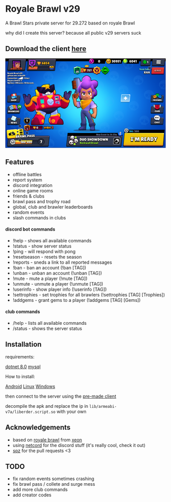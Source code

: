 
# Royale Brawl v29

A Brawl Stars private server for 29.272 based on royale Brawl

why did I create this server? because all public v29 servers suck

## Download the client [here](https://mega.nz/file/S6pXSY6T#-9f_ZGZCchArd1RTXYUiSNhOtKmMh9SRaXdtBE5xXm4)
![Logo](https://github.com/Erder00/royale-brawl-v29/blob/main/docs/screenshots/lobby.png?raw=true)


## Features


- offline battles
- report system
- discord integration
- online game rooms
- friends & clubs
- brawl pass and trophy road
- global, club and brawler leaderboards
- random events
- slash commands in clubs

#### discord bot commands

- !help - shows all available commands
- !status - show server status
- !ping - will respond with pong
- !resetseason - resets the season
- !reports - sneds a link to all reported messages
- !ban - ban an account (!ban [TAG])
- !unban - unban an account (!unban [TAG])
- !mute - mute a player (!mute [TAG])
- !unmute - unmute a player (!unmute [TAG])
- !userinfo - show player info (!userinfo [TAG])
- !settrophies - set trophies for all brawlers (!settrophies [TAG] [Trophies])
- !addgems - grant gems to a player (!addgems [TAG] [Gems])

#### club commands

- /help - lists all available commands
- /status - shows the server status
## Installation

requirements:

[dotnet 8.0](https://dotnet.microsoft.com/en-us/download/dotnet/8.0)
[mysql](https://dev.mysql.com/downloads/)

How to install:

[Android](https://github.com/Erder00/royale-brawl-v29/blob/main/docs/Android.md)
[Linux](https://github.com/Erder00/royale-brawl-v29/blob/main/docs/Linux.md)
[Windows](https://github.com/Erder00/royale-brawl-v29/blob/main/docs/Windows.md)

then connect to the server using the [pre-made client](https://mega.nz/file/S6pXSY6T#-9f_ZGZCchArd1RTXYUiSNhOtKmMh9SRaXdtBE5xXm4)

decompile the apk and replace the ip in `lib/armeabi-v7a/liberder.script.so` with your own

## Acknowledgements

 - based on [royale brawl](https://github.com/Erder00/royale-brawl) from [xeon](https://git.xeondev.com/xeon)
 - using [netcord](https://netcord.dev) for the discord stuff (it's really cool, check it out)
 - [spz](https://github.com/spz2020) for the pull requests <3

## TODO

- fix random events sometimes crashing
- fix brawl pass / collete and surge mess
- add more club commands
- add creator codes
